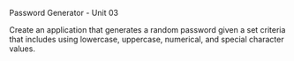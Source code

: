 Password Generator - Unit 03

Create an application that generates a random password given a set criteria that includes using lowercase, uppercase, numerical, and special character values.
